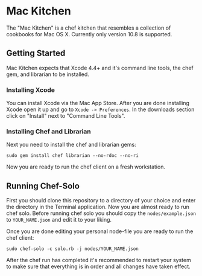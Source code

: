 Mac Kitchen
===========
The "Mac Kitchen" is a chef kitchen that resembles a collection of
cookbooks for Mac OS X. Currently only version 10.8 is supported.

Getting Started
---------------
Mac Kitchen expects that Xcode 4.4+ and it's command line tools, the
chef gem, and librarian to be installed.

### Installing Xcode
You can install Xcode via the Mac App Store. After you are
done installing Xcode open it up and go to `Xcode -> Preferences`.
In the downloads section click on "Install" next to "Command Line Tools". 

### Installing Chef and Librarian
Next you need to install the chef and librarian gems:
```
sudo gem install chef librarian --no-rdoc --no-ri
```
Now you are ready to run the chef client on a fresh workstation.

Running Chef-Solo
-----------------
First you should clone this repository to a directory of your choice and
enter the directory in the Terminal application. 
Now you are almost ready to run chef solo. Before running chef solo you should 
copy the `nodes/example.json` to `YOUR_NAME.json` and edit it to your liking.

Once you are done editing your personal node-file you are ready to run
the chef client:

```
sudo chef-solo -c solo.rb -j nodes/YOUR_NAME.json
```

After the chef run has completed it's recommended to restart your system
to make sure that everything is in order and all changes have taken
effect.

